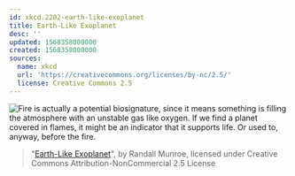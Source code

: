 ```yaml
---
id: xkcd.2202-earth-like-exoplanet
title: Earth-Like Exoplanet
desc: ''
updated: 1568358000000
created: 1568358000000
sources:
  name: xkcd
  url: 'https://creativecommons.org/licenses/by-nc/2.5/'
  license: Creative Commons 2.5
---
```

![Fire is actually a potential biosignature, since it means something is filling the atmosphere with an unstable gas like oxygen. If we find a planet covered in flames, it might be an indicator that it supports life. Or used to, anyway, before the fire.](https://imgs.xkcd.com/comics/earth_like_exoplanet.png)
> "[Earth-Like Exoplanet](https://xkcd.com/2202/)", by Randall Munroe, licensed under Creative Commons Attribution-NonCommercial 2.5 License
